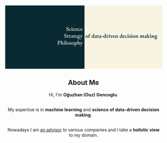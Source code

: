 ![Header](ogencoglu_banner.png "My Expertise")

###

<h2 align="center">About Me</h2>

<p align="center">
    Hi, I'm <b>Oğuzhan (Ouz) Gencoglu</b>.
  <br><br>
</p>

<p align="center">
    My expertise is in <b>machine learning</b> and <b>science of data-driven decision making</b>.
  <br><br>
</p>

<p align="center">
    Nowadays I am <a href="https://www.laconic.fi/about/">an advisor</a> to various companies and I take a <b>holistic view</b> to my domain.
  <br><br>
</p>
